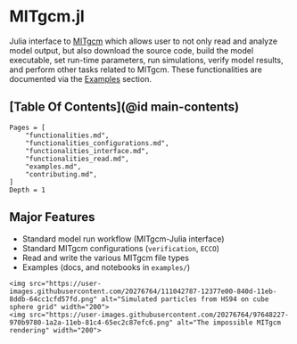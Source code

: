 # MITgcm.jl

Julia interface to [MITgcm](https://mitgcm.readthedocs.io/en/latest/?badge=latest) which allows user to not only read and analyze model output, but also download the source code, build the model executable, set run-time parameters, run simulations, verify model results, and perform other tasks related to MITgcm. These functionalities are documented via the [Examples](@ref) section.

## [Table Of Contents](@id main-contents)

```@contents
Pages = [
    "functionalities.md",
    "functionalities_configurations.md",
    "functionalities_interface.md",
    "functionalities_read.md",
    "examples.md",
    "contributing.md",
]
Depth = 1
```

## Major Features

- Standard model run workflow (MITgcm-Julia interface)
- Standard MITgcm configurations (`verification`, `ECCO`)
- Read and write the various MITgcm file types
- Examples (docs, and notebooks in `examples/`)

```@raw html
<img src="https://user-images.githubusercontent.com/20276764/111042787-12377e00-840d-11eb-8ddb-64cc1cfd57fd.png" alt="Simulated particles from HS94 on cube sphere grid" width="200">
<img src="https://user-images.githubusercontent.com/20276764/97648227-970b9780-1a2a-11eb-81c4-65ec2c87efc6.png" alt="The impossible MITgcm rendering" width="200">
```
